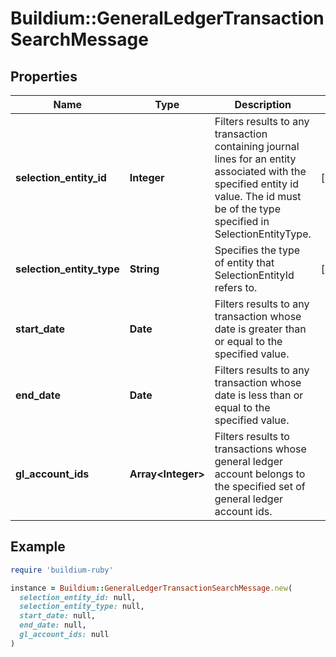 # Buildium::GeneralLedgerTransactionSearchMessage

## Properties

| Name | Type | Description | Notes |
| ---- | ---- | ----------- | ----- |
| **selection_entity_id** | **Integer** | Filters results to any transaction containing journal lines for an entity associated with the specified entity id value. The id must be of the type specified in SelectionEntityType. | [optional] |
| **selection_entity_type** | **String** | Specifies the type of entity that SelectionEntityId refers to. | [optional] |
| **start_date** | **Date** | Filters results to any transaction whose date is greater than or equal to the specified value. |  |
| **end_date** | **Date** | Filters results to any transaction whose date is less than or equal to the specified value. |  |
| **gl_account_ids** | **Array&lt;Integer&gt;** | Filters results to transactions whose general ledger account belongs to the specified set of general ledger account ids. |  |

## Example

```ruby
require 'buildium-ruby'

instance = Buildium::GeneralLedgerTransactionSearchMessage.new(
  selection_entity_id: null,
  selection_entity_type: null,
  start_date: null,
  end_date: null,
  gl_account_ids: null
)
```

